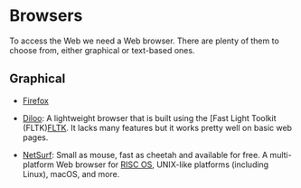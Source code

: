Browsers
========

To access the Web we need a Web browser.  There are plenty of them to choose
from, either graphical or text-based ones.

Graphical
---------

 - [Firefox](https://www.mozilla.org/en-GB/firefox/)

 - [Diloo](https://www.dillo.org/):
   A lightweight browser that is built using the [Fast Light Toolkit (FLTK)[FLTK].
   It lacks many features but it works pretty well on basic web pages.

 - [NetSurf](https://www.netsurf-browser.org/):
   Small as mouse, fast as cheetah and available for free.
   A multi-platform Web browser for [RISC OS](http://www.riscosopen.org/),
   UNIX-like platforms (including Linux), macOS, and more.


[FLTK]:		https://www.fltk.org/index.php

